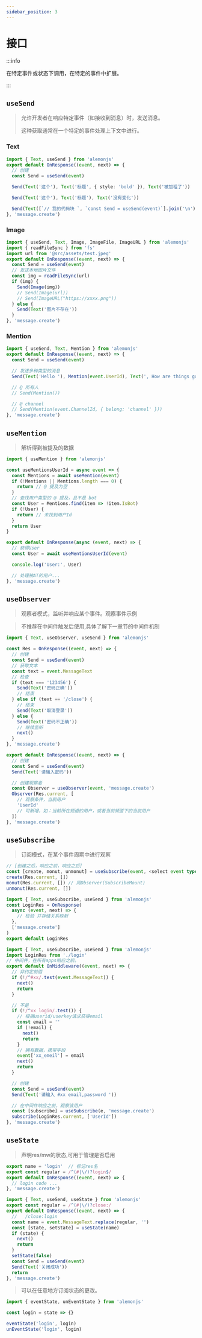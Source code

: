 ```yaml
---
sidebar_position: 3
---
```


# 接口

:::info

在特定事件或状态下调用，在特定的事件中扩展。

:::

## `useSend`

> 允许开发者在响应特定事件（如接收到消息）时，发送消息。
>
> 这种获取通常在一个特定的事件处理上下文中进行。

### Text

```ts title="src/apps/**/*/res.ts"
import { Text, useSend } from 'alemonjs'
export default OnResponse((event, next) => {
  // 创建
  const Send = useSend(event)

  Send(Text('这个'), Text('标题', { style: 'bold' }), Text('被加粗了'))

  Send(Text('这个'), Text('标题'), Text('没有变化'))

  Send(Text([`// 我的代码块 `, `const Send = useSend(event)`].join('\n'), { style: 'block' }))
}, 'message.create')
```

### Image

```ts title="src/apps/**/*/res.ts"
import { useSend, Text, Image, ImageFile, ImageURL } from 'alemonjs'
import { readFileSync } from 'fs'
import url from '@src/assets/test.jpeg'
export default OnResponse((event, next) => {
  const Send = useSend(event)
  // 发送本地图片文件
  const img = readFileSync(url)
  if (img) {
    Send(Image(img))
    // Send(Image(url))
    // Send(ImageURL("https://xxxx.png"))
  } else {
    Send(Text('图片不存在'))
  }
}, 'message.create')
```

### Mention

```ts title="apps/**/*/res.ts"
import { useSend, Text, Mention } from 'alemonjs'
export default OnResponse((event, next) => {
  const Send = useSend(event)

  // 发送多种类型的消息
  Send(Text('Hello '), Mention(event.UserId), Text(', How are things going?'))

  // @ 所有人
  // Send(Mention())

  // @ channel
  // Send(Mention(event.ChannelId, { belong: 'channel' }))
}, 'message.create')
```

## `useMention`

> 解析得到被提及的数据

```ts title="apps/**/*/res.ts"
import { useMention } from 'alemonjs'

const useMentionsUserId = async event => {
  const Mentions = await useMention(event)
  if (!Mentions || Mentions.length === 0) {
    return // @ 提及为空
  }
  // 查找用户类型的 @ 提及，且不是 bot
  const User = Mentions.find(item => !item.IsBot)
  if (!User) {
    return // 未找到用户Id
  }
  return User
}

export default OnResponse(async (event, next) => {
  // 获得User
  const User = await useMentionsUserId(event)

  console.log('User:', User)

  // 处理被AT的用户...
}, 'message.create')
```

## `useObserver`

> 观察者模式，监听并响应某个事件。观察事件示例

> 不推荐在中间件触发后使用,具体了解下一章节的中间件机制

```ts title="apps/**/*/res.ts"
import { Text, useObserver, useSend } from 'alemonjs'

const Res = OnResponse((event, next) => {
  // 创建
  const Send = useSend(event)
  // 获取文本
  const text = event.MessageText
  // 检查
  if (text === '123456') {
    Send(Text('密码正确'))
    // 结束
  } else if (text == '/close') {
    // 结束
    Send(Text('取消登录'))
  } else {
    Send(Text('密码不正确'))
    // 继续监听
    next()
  }
}, 'message.create')

export default OnResponse((event, next) => {
  // 创建
  const Send = useSend(event)
  Send(Text('请输入密码'))

  // 创建观察者
  const Observer = useObserver(event, 'message.create')
  Observer(Res.current, [
    // 观察条件，当前用户
    'UserId'
    // 可新增，如：当前所在频道的用户，或者当前频道下的当前用户
  ])
}, 'message.create')
```

## `useSubscribe`

> 订阅模式，在某个事件周期中进行观察

```ts title="apps/**/*/res.ts"
// [创建之后，响应之前，响应之后]
const [create, monut, unmonut] = useSubscribe(event, <select event type>)
create(Res.current, [])
monut(Res.current, []) // 同Observer(SubscribeMount)
unmonut(Res.current, [])
```

```ts title="./login.ts"
import { Text, useSubscribe, useSend } from 'alemonjs'
const LoginRes = OnResponse(
  async (event, next) => {
    // 检验 并存储关系映射
  },
  ['message.create']
)
export default LoginRes
```

```ts title="mw/**/*/res.ts"
import { Text, useSubscribe, useSend } from 'alemonjs'
import LoginRes from './login'
// 中间件，在所有apps响应之前。
export default OnMiddleware((event, next) => {
  // 非约定前缀
  if (!/^#xx/.test(event.MessageText)) {
    next()
    return
  }

  // 不是
  if (!/^xx login/.test()) {
    // 根据userid/userkey请求获得email
    const email = ''
    if (!email) {
      next()
      return
    }
    // 拥有数据，携带字段
    event['xx_emeil'] = email
    next()
    return
  }

  // 创建
  const Send = useSend(event)
  Send(Text('请输入 #xx email,password '))

  // 在中间件响应之前，观察该用户
  const [subscribe] = useSubscribe(e, 'message.create')
  subscribe(LoginRes.current, ['UserId'])
}, 'message.create')
```

## `useState`

> 声明res/mw的状态,可用于管理是否启用

```ts title="apps/**/*/res.ts"
export name = 'login'  // 标记res名
export const regular = /^(#|\/)?login$/
export default OnResponse((event, next) => {
  // login code ...
}, 'message.create')
```

```ts title="apps/**/*/res.ts"
import { Text, useSend, useState } from 'alemonjs'
export const regular = /^(#|\/)?close:/
export default OnResponse((event, next) => {
  //   /close:login
  const name = event.MessageText.replace(regular, '')
  const [state, setState] = useState(name)
  if (state) {
    next()
    return
  }
  setState(false)
  const Send = useSend(event)
  Send(Text('关闭成功'))
  return
}, 'message.create')
```

> 可以在任意地方订阅状态的更改。

```ts title="apps/**/*/res.ts"
import { eventState, unEventState } from 'alemonjs'

const login = state => {}

eventState('login', login)
unEventState('login', login)
```
